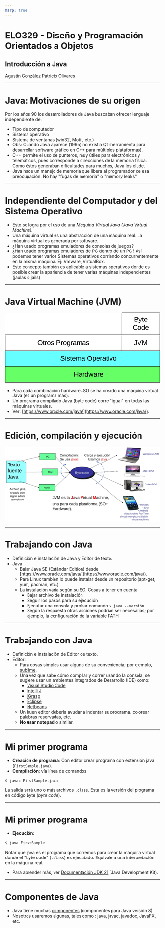 ```yaml
---
marp: true
---
```

# ELO329 - Diseño y Programación Orientados a Objetos
## Introducción a Java
Agustín González
Patricio Olivares

---

# Java: Motivaciones  de su origen

Por los años 90 los desarrolladores de Java buscaban ofrecer lenguaje independiente de:
- Tipo de computador
- Sistema operativo
- Sistema de ventanas (win32, Motif, etc.)
- Obs: Cuando Java aparece (1995) no existía Qt (herramienta para desarrollar software gráfico en C++ para múltiples plataformas).
- C++ permite el uso de punteros, muy útiles para electrónicos y telemáticos, pues corresponde a direcciones de la memoria física. Como éstos generaban dificultades para muchos, Java los elude.
- Java hace un manejo de memoria que libera al programador de esa preocupación. No hay "fugas de memoria" o "memory leaks"

---

# Independiente del Computador y del Sistema Operativo

- Esto se logra por el uso de una *Máquina Virtual Java (Java Virtual Machine).*
- Una máquina virtual es una abstracción de una máquina real. La máquina virtual es generada por software.
- ¿Han usado programas emuladores de consolas de juegos?
- ¿Han usado programas emuladores de PC dentro de un PC? Así podemos tener varios Sistemas operativos corriendo concurrentemente en la misma máquina. Ej: Vmware, VirtualBox.
- Este concepto también es aplicable a sistemas operativos donde es posible crear la apariencia de tener varias máquinas independientes (jaulas o jails)

---

# Java Virtual Machine (JVM)

![JVM](imagenes/jvm.svg)

- Para cada combinación hardware+SO se ha creado una máquina virtual Java (es un programa más).
- Un programa compilado Java (byte code) corre "igual" en todas las máquinas virtuales.
- Ver: [https://www.oracle.com/java/](https://www.oracle.com/java/).

---

# Edición, compilación y ejecución
![Compilación](imagenes/compilacion.jpeg)

---

# Trabajando con Java

- Definición e instalación de Java y Editor de texto.
- Java
    - Bajar Java SE (Estándar Edition) desde [https://www.oracle.com/java/](https://www.oracle.com/java/).
    - Para Linux también lo puede instalar desde un repositorio (apt-get, yum, pacman, etc.)
    - La instalación varía según su SO. Cosas a tener en cuenta:
        - Bajar archivo de instalación
        - Seguir los pasos para su ejecución
        - Ejecutar una consola y probar comando `$ java --versión`
        - Según la respuesta otras acciones podrían ser necesarias; por ejemplo, la configuración de la variable PATH

---

# Trabajando con Java

- Definición e instalación de Editor de texto.
- Editor:
    - Para cosas simples usar alguno de su conveniencia; por ejemplo, [sublime](https://www.sublimetext.com/index2).
    - Una vez que sabe cómo compilar y correr usando la consola, se sugiere usar un ambientes integrados de Desarrollo (IDE) como:
        - [Visual Studio Code](https://code.visualstudio.com/)
        - [Intelli J](https://www.jetbrains.com/es-es/idea/)
        - [jGrasp](https://www.jgrasp.org/)
        - [Eclipse](https://eclipseide.org/)
        - [Netbeans](https://netbeans.apache.org/front/main/index.html)
    - Un buen editor debería ayudar a indentar su programa, colorear palabras reservadas, etc.
    - **No usar notepad** o similar.

---

# Mi primer programa

- **Creación de programa**: Con editor crear programa con extensión java (`FirstSample.java`).
- **Compilación**: vía línea de comandos
```bash
$ javac FirstSample.java
```
La salida será uno o más archivos `.class`. Esta es la versión del programa en código byte (*byte code*).

---

# Mi primer programa

- **Ejecución**: 
```bash
$ java FirstSample
```
Notar que java es el programa que corremos para crear la máquina virtual donde el "byte code" (`.class`) es ejecutado. Equivale a una interpretación en la máquina real.
- Para aprender más, ver [Documentación JDK 21](https://docs.oracle.com/en/java/javase/21/) (Java Development Kit).

---

# Componentes de Java

- Java tiene muchas [componentes](http://manuales.elo.utfsm.cl/manuales/jdk-8u40/index.html) (componentes para Java versión 8)
- Nosotros usaremos algunas, tales como : java, javac, javadoc, JavaFX, etc.